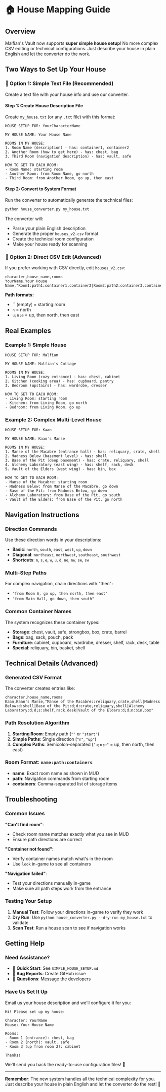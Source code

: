 # 🏠 House Mapping Guide

## Overview

Malfian's Vault now supports **super simple house setup**! No more complex CSV editing or technical configurations. Just describe your house in plain English and let the converter do the work.

## Two Ways to Set Up Your House

### 🚀 Option 1: Simple Text File (Recommended)

Create a text file with your house info and use our converter.

#### Step 1: Create House Description File

Create `my_house.txt` (or any `.txt` file) with this format:

```
HOUSE SETUP FOR: YourCharacterName

MY HOUSE NAME: Your House Name

ROOMS IN MY HOUSE:
1. Room Name (description) - has: container1, container2
2. Another Room (how to get here) - has: chest, bag
3. Third Room (navigation description) - has: vault, safe

HOW TO GET TO EACH ROOM:
- Room Name: starting room
- Another Room: from Room Name, go north
- Third Room: from Another Room, go up, then east
```

#### Step 2: Convert to System Format

Run the converter to automatically generate the technical files:

```bash
python house_converter.py my_house.txt
```

The converter will:
- Parse your plain English description
- Generate the proper `houses_v2.csv` format
- Create the technical room configuration
- Make your house ready for scanning

### 🎯 Option 2: Direct CSV Edit (Advanced)

If you prefer working with CSV directly, edit `houses_v2.csv`:

```csv
character,house_name,rooms
YourName,Your House Name,"Room1:path1:container1,container2|Room2:path2:container3,container4"
```

**Path formats:**
- `` (empty) = starting room
- `n` = north
- `u;n;e` = up, then north, then east

## Real Examples

### Example 1: Simple House
```
HOUSE SETUP FOR: Malfian

MY HOUSE NAME: Malfian's Cottage

ROOMS IN MY HOUSE:
1. Living Room (cozy entrance) - has: chest, cabinet
2. Kitchen (cooking area) - has: cupboard, pantry
3. Bedroom (upstairs) - has: wardrobe, dresser

HOW TO GET TO EACH ROOM:
- Living Room: starting room
- Kitchen: from Living Room, go north
- Bedroom: from Living Room, go up
```

### Example 2: Complex Multi-Level House
```
HOUSE SETUP FOR: Kaan

MY HOUSE NAME: Kaan's Manse

ROOMS IN MY HOUSE:
1. Manse of the Macabre (entrance hall) - has: reliquary, crate, shell
2. Madness Below (basement level) - has: shell
3. Base of the Pit (deep basement) - has: crate, reliquary, shell
4. Alchemy Laboratory (east wing) - has: shelf, rack, desk
5. Vault of the Elders (west wing) - has: bin, box

HOW TO GET TO EACH ROOM:
- Manse of the Macabre: starting room
- Madness Below: from Manse of the Macabre, go down
- Base of the Pit: from Madness Below, go down
- Alchemy Laboratory: from Base of the Pit, go south
- Vault of the Elders: from Base of the Pit, go north
```

## Navigation Instructions

### Direction Commands
Use these direction words in your descriptions:
- **Basic**: `north`, `south`, `east`, `west`, `up`, `down`
- **Diagonal**: `northeast`, `northwest`, `southeast`, `southwest`
- **Shortcuts**: `n`, `s`, `e`, `w`, `u`, `d`, `ne`, `nw`, `se`, `sw`

### Multi-Step Paths
For complex navigation, chain directions with "then":
- `"from Room A, go up, then north, then east"`
- `"from Main Hall, go down, then south"`

### Common Container Names
The system recognizes these container types:
- **Storage**: chest, vault, safe, strongbox, box, crate, barrel
- **Bags**: bag, sack, pouch, pack
- **Furniture**: cabinet, cupboard, wardrobe, dresser, shelf, rack, desk, table
- **Special**: reliquary, bin, basket, shell

## Technical Details (Advanced)

### Generated CSV Format
The converter creates entries like:
```csv
character,house_name,rooms
Kaan,Kaan's Manse,"Manse of the Macabre::reliquary,crate,shell|Madness Below:d:shell|Base of the Pit:d;d:crate,reliquary,shell|Alchemy Laboratory:d;d;s:shelf,rack,desk|Vault of the Elders:d;d;n:bin,box"
```

### Path Resolution Algorithm
1. **Starting Room**: Empty path (`""` or `"start"`)
2. **Simple Paths**: Single direction (`"n"`, `"up"`)  
3. **Complex Paths**: Semicolon-separated (`"u;n;e"` = up, then north, then east)

### Room Format: `name:path:containers`
- **name**: Exact room name as shown in MUD
- **path**: Navigation commands from starting room
- **containers**: Comma-separated list of storage items

## Troubleshooting

### Common Issues

**"Can't find room"**: 
- Check room name matches exactly what you see in MUD
- Ensure path directions are correct

**"Container not found"**:
- Verify container names match what's in the room
- Use `look` in-game to see all containers

**"Navigation failed"**:
- Test your directions manually in-game
- Make sure all path steps work from the entrance

### Testing Your Setup

1. **Manual Test**: Follow your directions in-game to verify they work
2. **Dry Run**: Use `python house_converter.py --dry-run my_house.txt` to validate
3. **Scan Test**: Run a house scan to see if navigation works

## Getting Help

### Need Assistance?
- 📖 **Quick Start**: See `SIMPLE_HOUSE_SETUP.md`
- 🐛 **Bug Reports**: Create GitHub issue
- 💬 **Questions**: Message the developers

### Have Us Set It Up
Email us your house description and we'll configure it for you:

```
Hi! Please set up my house:

Character: YourName
House: Your House Name

Rooms:
- Room 1 (entrance): chest, bag
- Room 2 (north): vault, safe
- Room 3 (up from room 2): cabinet

Thanks!
```

We'll send you back the ready-to-use configuration files! 📧

---

**Remember**: The new system handles all the technical complexity for you. Just describe your house in plain English and let the converter do the rest! 🎉